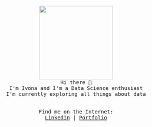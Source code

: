 <p align="center">
  <img src="https://image.flaticon.com/icons/svg/616/616564.svg" width="200px">
  <br>
  <samp>
    Hi there 👋 <br>
    I'm Ivona and I'm a Data Science enthusiast <br>
    I’m currently exploring all things about data <br>
     <br>
    <br>
    Find me on the Internet: <br>
    <a href="https://www.linkedin.com/in/ivona-ristova-682524b6">LinkedIn</a> |
    <a href="https://github.com/RistovaIvona">Portfolio</a> <br> 
  </samp>
</p>
